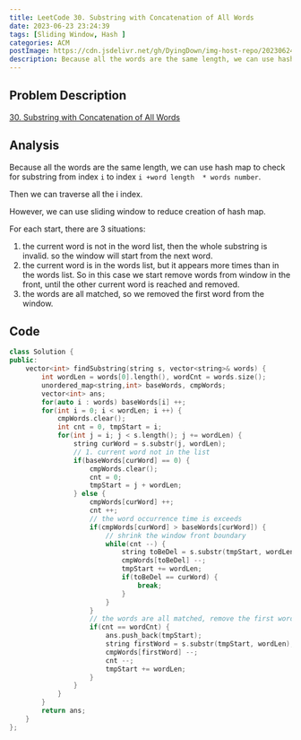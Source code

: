 ```yaml
---
title: LeetCode 30. Substring with Concatenation of All Words
date: 2023-06-23 23:24:39
tags: [Sliding Window, Hash ]
categories: ACM
postImage: https://cdn.jsdelivr.net/gh/DyingDown/img-host-repo/202306240059887.png
description: Because all the words are the same length, we can use hash map to check for substring from index i to index i +word length  * words number.
---
```


## Problem Description

[30. Substring with Concatenation of All Words](https://leetcode.com/problems/substring-with-concatenation-of-all-words/description/?envType=study-plan-v2&envId=top-interview-150)

## Analysis

Because all the words are the same length, we can use hash map to check for substring from index `i` to index `i +word length  * words number`.

Then we can traverse all the i index.

However, we can use sliding window to reduce creation of hash map.

For each start, there are 3 situations:

1. the current word is not in the word list, then the whole substring is invalid. so the window will start from the next word.
2. the current word is in the words list, but it appears more times than in the words list. So in this case we start remove words from window in the front, until the other current word is reached and removed.
3. the words are all matched, so we removed the first word from the window.

## Code

```c++
class Solution {
public:
    vector<int> findSubstring(string s, vector<string>& words) {
        int wordLen = words[0].length(), wordCnt = words.size();
        unordered_map<string,int> baseWords, cmpWords;
        vector<int> ans;
        for(auto i : words) baseWords[i] ++;
        for(int i = 0; i < wordLen; i ++) {
            cmpWords.clear();
            int cnt = 0, tmpStart = i;
            for(int j = i; j < s.length(); j += wordLen) {
                string curWord = s.substr(j, wordLen);
                // 1. current word not in the list
                if(baseWords[curWord] == 0) {
                    cmpWords.clear();
                    cnt = 0;
                    tmpStart = j + wordLen;
                } else {
                    cmpWords[curWord] ++;
                    cnt ++;
                    // the word occurrence time is exceeds 
                    if(cmpWords[curWord] > baseWords[curWord]) {
                        // shrink the window front boundary
                        while(cnt --) {
                            string toBeDel = s.substr(tmpStart, wordLen);
                            cmpWords[toBeDel] --;
                            tmpStart += wordLen;
                            if(toBeDel == curWord) {
                                break;
                            }
                        }
                    }
                    // the words are all matched, remove the first word
                    if(cnt == wordCnt) {
                        ans.push_back(tmpStart);
                        string firstWord = s.substr(tmpStart, wordLen);
                        cmpWords[firstWord] --;
                        cnt --;
                        tmpStart += wordLen;
                    }
                }
            }
        }
        return ans;
    }
};
```


